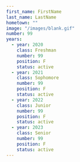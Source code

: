 ```yaml
---
first_name: FirstName
last_name: LastName
hometown: ""
image: "/images/blank.gif"
number: 99
years:
  - year: 2020
    class: Freshman
    number: 99
    position: F
    status: active
  - year: 2021
    class: Sophomore
    number: 99
    position: F
    status: active
  - year: 2022
    class: Junior
    number: 99
    position: F
    status: active
  - year: 2023
    class: Senior
    number: 99
    position: F
    status: active
---
```

